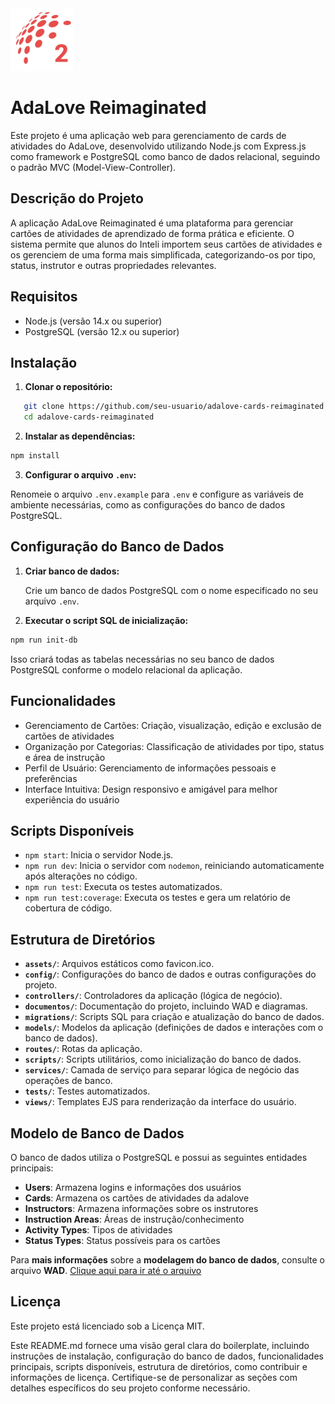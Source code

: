 <img src="/documentos/assets/adalove2.png" height=100 width=100 />

# AdaLove Reimaginated

Este projeto é uma aplicação web para gerenciamento de cards de atividades do AdaLove, desenvolvido utilizando Node.js com Express.js como framework e PostgreSQL como banco de dados relacional, seguindo o padrão MVC (Model-View-Controller).

## Descrição do Projeto

A aplicação AdaLove Reimaginated é uma plataforma para gerenciar cartões de atividades de aprendizado de forma prática e eficiente. O sistema permite que alunos do Inteli importem seus cartões de atividades e os gerenciem de uma forma mais simplificada, categorizando-os por tipo, status, instrutor e outras propriedades relevantes.

## Requisitos

- Node.js (versão 14.x ou superior)
- PostgreSQL (versão 12.x ou superior)

## Instalação

1. **Clonar o repositório:**

```bash
   git clone https://github.com/seu-usuario/adalove-cards-reimaginated.git
   cd adalove-cards-reimaginated
```

2. **Instalar as dependências:**

```bash
npm install
```

3. **Configurar o arquivo `.env`:**

Renomeie o arquivo `.env.example` para `.env` e configure as variáveis de ambiente necessárias, como as configurações do banco de dados PostgreSQL.

Configuração do Banco de Dados
------------------------------

1. **Criar banco de dados:**

    Crie um banco de dados PostgreSQL com o nome especificado no seu arquivo `.env`.

2. **Executar o script SQL de inicialização:**

```bash
npm run init-db
```

Isso criará todas as tabelas necessárias no seu banco de dados PostgreSQL conforme o modelo relacional da aplicação.

Funcionalidades
---------------

* Gerenciamento de Cartões: Criação, visualização, edição e exclusão de cartões de atividades
* Organização por Categorias: Classificação de atividades por tipo, status e área de instrução
* Perfil de Usuário: Gerenciamento de informações pessoais e preferências
* Interface Intuitiva: Design responsivo e amigável para melhor experiência do usuário

Scripts Disponíveis
-------------------

* `npm start`: Inicia o servidor Node.js.
* `npm run dev`: Inicia o servidor com `nodemon`, reiniciando automaticamente após alterações no código.
* `npm run test`: Executa os testes automatizados.
* `npm run test:coverage`: Executa os testes e gera um relatório de cobertura de código.

Estrutura de Diretórios
-----------------------

* **`assets/`**: Arquivos estáticos como favicon.ico.
* **`config/`**: Configurações do banco de dados e outras configurações do projeto.
* **`controllers/`**: Controladores da aplicação (lógica de negócio).
* **`documentos/`**: Documentação do projeto, incluindo WAD e diagramas.
* **`migrations/`**: Scripts SQL para criação e atualização do banco de dados.
* **`models/`**: Modelos da aplicação (definições de dados e interações com o banco de dados).
* **`routes/`**: Rotas da aplicação.
* **`scripts/`**: Scripts utilitários, como inicialização do banco de dados.
* **`services/`**: Camada de serviço para separar lógica de negócio das operações de banco.
* **`tests/`**: Testes automatizados.
* **`views/`**: Templates EJS para renderização da interface do usuário.

Modelo de Banco de Dados
-----------------------

O banco de dados utiliza o PostgreSQL e possui as seguintes entidades principais:

* **Users**: Armazena logins e informações dos usuários
* **Cards**: Armazena os cartões de atividades da adalove
* **Instructors**: Armazena informações sobre os instrutores
* **Instruction Areas**: Áreas de instrução/conhecimento
* **Activity Types**: Tipos de atividades
* **Status Types**: Status possíveis para os cartões

Para **mais informações** sobre a **modelagem do banco de dados**, consulte o arquivo **WAD**.
[Clique aqui para ir até o arquivo](https://github.com/Yuhtin/adalove-cards-reimaginated/blob/main/documentos/wad.md#3-projeto-da-aplica%C3%A7%C3%A3o-web)

Licença
-------

Este projeto está licenciado sob a Licença MIT.

Este README.md fornece uma visão geral clara do boilerplate, incluindo instruções de instalação, configuração do banco de dados, funcionalidades principais, scripts disponíveis, estrutura de diretórios, como contribuir e informações de licença. Certifique-se de personalizar as seções com detalhes específicos do seu projeto conforme necessário.